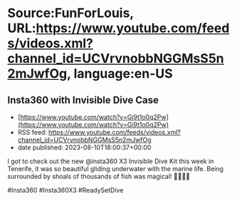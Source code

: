# Source:FunForLouis, URL:https://www.youtube.com/feeds/videos.xml?channel_id=UCVrvnobbNGGMsS5n2mJwfOg, language:en-US

## Insta360 with Invisible Dive Case
 - [https://www.youtube.com/watch?v=Gi9t1o0q2Pw](https://www.youtube.com/watch?v=Gi9t1o0q2Pw)
 - RSS feed: https://www.youtube.com/feeds/videos.xml?channel_id=UCVrvnobbNGGMsS5n2mJwfOg
 - date published: 2023-08-10T18:00:37+00:00

I got to check out the new @insta360 X3 Invisible
Dive Kit this week in Tenerife, it was so beautiful gliding underwater with the marine life. Being surrounded by shoals of thousands of fish was magical! 🐠🧜‍♂️✨

#Insta360 #Insta360X3 #ReadySetDive

